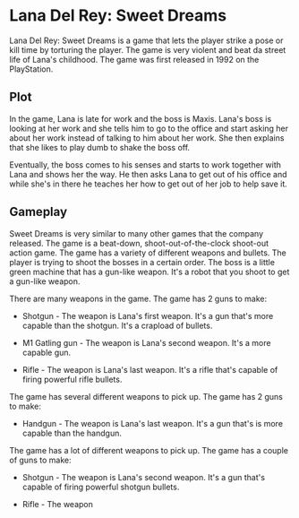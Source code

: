 # Lana Del Rey: Sweet Dreams

Lana Del Rey: Sweet Dreams is a game that lets the player strike a pose or kill time by torturing the player. The game is very violent and beat da street life of Lana's childhood. The game was first released in 1992 on the PlayStation.

## Plot

In the game, Lana is late for work and the boss is Maxis. Lana's boss is looking at her work and she tells him to go to the office and start asking her about her work instead of talking to him about her work. She then explains that she likes to play dumb to shake the boss off.

Eventually, the boss comes to his senses and starts to work together with Lana and shows her the way. He then asks Lana to get out of his office and while she's in there he teaches her how to get out of her job to help save it.

## Gameplay

Sweet Dreams is very similar to many other games that the company released. The game is a beat-down, shoot-out-of-the-clock shoot-out action game. The game has a variety of different weapons and bullets. The player is trying to shoot the bosses in a certain order. The boss is a little green machine that has a gun-like weapon. It's a robot that you shoot to get a gun-like weapon.

There are many weapons in the game. The game has 2 guns to make:

*   Shotgun - The weapon is Lana's first weapon. It's a gun that's more capable than the shotgun. It's a crapload of bullets.

*   M1 Gatling gun - The weapon is Lana's second weapon. It's a more capable gun.

*   Rifle - The weapon is Lana's last weapon. It's a rifle that's capable of firing powerful rifle bullets.

The game has several different weapons to pick up. The game has 2 guns to make:

*   Handgun - The weapon is Lana's last weapon. It's a gun that's is more capable than the handgun.

The game has a lot of different weapons to pick up. The game has a couple of guns to make:

*   Shotgun - The weapon is Lana's second weapon. It's a gun that's capable of firing powerful shotgun bullets.

*   Rifle - The weapon